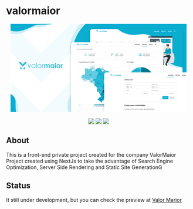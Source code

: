 # valormaior

<p align="center">
  <img src="valormaior-screenshot.png" height="240" alt="ValorMaior" />
</p>

<div align="center">
  
  [![](https://img.shields.io/badge/React-%2309aee4)](https://github.com/facebook/react) 
  [![](https://img.shields.io/badge/Next-%2309aee4)](https://github.com/vercel/next.js)
  [![](https://img.shields.io/badge/Typecript-%2309aee4)](https://github.com/microsoft/TypeScript)
  
</div>

## About

This is a front-end private project created for the company ValorMaior
Project created using NextJs to take the advantage of Search Engine Optimization, Server Side Rendering and Static Site GenerationG

## Status

It still under development, but you can check the preview at [Valor Marior](https://valormaior.now.sh/)
